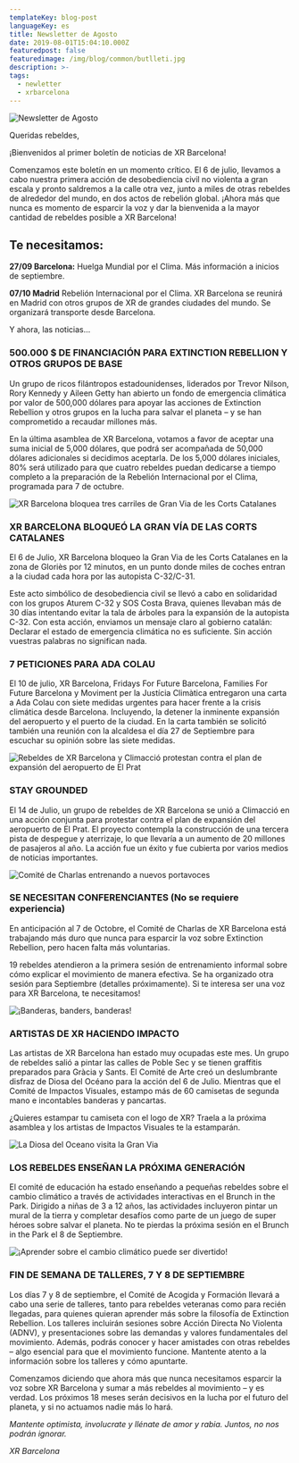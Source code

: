 ```yaml
---
templateKey: blog-post
languageKey: es
title: Newsletter de Agosto
date: 2019-08-01T15:04:10.000Z
featuredpost: false
featuredimage: /img/blog/common/butlleti.jpg
description: >-
tags:
  - newletter
  - xrbarcelona
---
```


![Newsletter de Agosto](/img/blog/common/butlleti.jpg)

Queridas rebeldes, 

¡Bienvenidos al primer boletín de noticias de XR Barcelona!

Comenzamos este boletín en un momento crítico. El 6 de julio, llevamos a cabo nuestra primera acción de desobediencia civil no violenta a gran escala y pronto saldremos a la calle otra vez, junto a miles de otras rebeldes de alrededor del mundo, en dos actos de rebelión global. ¡Ahora más que nunca es momento de esparcir la voz y dar la bienvenida a la mayor cantidad de rebeldes posible a XR Barcelona!

## Te necesitamos: 

**27/09 Barcelona:** Huelga Mundial por el Clima. Más información a inicios de septiembre.

**07/10 Madrid** Rebelión Internacional por el Clima. XR Barcelona se reunirá en Madrid con otros grupos de XR de grandes ciudades del mundo. Se organizará transporte desde Barcelona.

Y ahora, las noticias…


###  500.000 $ DE FINANCIACIÓN PARA EXTINCTION REBELLION Y OTROS GRUPOS DE BASE

Un grupo de ricos filántropos estadounidenses, liderados por Trevor Nilson, Rory Kennedy y Aileen Getty han abierto un fondo de emergencia climática por valor de 500,000 dólares para apoyar las acciones de Extinction Rebellion y otros grupos en la lucha para salvar el planeta – y se han comprometido a recaudar millones más.

En la última asamblea de XR Barcelona, votamos a favor de aceptar una suma inicial de 5,000 dólares, que podrá ser acompañada de 50,000 dólares adicionales si decidimos aceptarla. De los 5,000 dólares iniciales, 80% será utilizado para que cuatro rebeldes puedan dedicarse a tiempo completo a la preparación de la Rebelión Internacional por el Clima, programada para 7 de octubre. 

![XR Barcelona bloquea tres carriles de Gran Via de les Corts Catalanes](/img/blog/2019-08-01-granvia.jpg)

### XR BARCELONA BLOQUEÓ LA GRAN VÍA DE LAS CORTS CATALANES

El 6 de Julio, XR Barcelona bloqueo la Gran Via de les Corts Catalanes en la zona de Gloriès por 12 minutos, en un punto donde miles de coches entran a la ciudad cada hora por las autopista C-32/C-31.

Este acto simbólico de desobediencia civil se llevó a cabo en solidaridad con los grupos Aturem C-32 y SOS Costa Brava, quienes llevaban más de 30 días intentando evitar la tala de árboles para la expansión de la autopista C-32. Con esta acción, enviamos un mensaje claro al gobierno catalán: Declarar el estado de emergencia climática no es suficiente. Sin acción vuestras palabras no significan nada. 

### 7 PETICIONES PARA ADA COLAU 

El 10 de julio, XR Barcelona, Fridays For Future Barcelona, Families For Future Barcelona y Moviment per la Justícia Climàtica entregaron una carta a Ada Colau con siete medidas urgentes para hacer frente a la crisis climática desde Barcelona. Incluyendo, la detener la inminente expansión del aeropuerto y el puerto de la ciudad. En la carta también se solicitó también una reunión con la alcaldesa el día 27 de Septiembre para escuchar su opinión sobre las siete medidas. 

![Rebeldes de XR Barcelona y Climacció protestan contra el plan de expansión del aeropuerto de El Prat](/img/blog/2019-08-01-aeroport.jpg)

### STAY GROUNDED
El 14 de Julio, un grupo de rebeldes de XR Barcelona se unió a Climacció en una acción conjunta para protestar contra el plan de expansión del aeropuerto de El Prat. El proyecto contempla la construcción de una tercera pista de despegue y aterrizaje, lo que llevaría a un aumento de 20 millones de pasajeros al año. La acción fue un éxito y fue cubierta por varios medios de noticias importantes. 

![Comité de Charlas entrenando a nuevos portavoces](/img/blog/2019-08-01-xerrades.jpg)

### SE NECESITAN CONFERENCIANTES (No se requiere experiencia)

En anticipación al 7 de Octobre, el Comité de Charlas de XR Barcelona está trabajando más duro que nunca para esparcir la voz sobre Extinction Rebellion, pero hacen falta más voluntarias. 

19 rebeldes atendieron a la primera sesión de entrenamiento informal sobre cómo explicar el movimiento de manera efectiva. Se ha organizado otra sesión para Septiembre (detalles próximamente). Si te interesa ser una voz para XR Barcelona, te necesitamos!

![¡Banderas, banders, banderas!](/img/blog/2019-08-01-banderes.jpg)

### ARTISTAS DE XR HACIENDO IMPACTO 

Las artistas de XR Barcelona han estado muy ocupadas este mes. Un grupo de rebeldes salió a pintar las calles de Poble Sec y se tienen graffitis preparados para Gràcia y Sants. El Comité de Arte creó un deslumbrante disfraz de Diosa del Océano para la acción del 6 de Julio. Mientras que el Comité de Impactos Visuales, estampo más de 60 camisetas de segunda mano e incontables banderas y pancartas. 

¿Quieres estampar tu camiseta con el logo de XR? Traela a la próxima asamblea y los artistas de Impactos Visuales te la estamparán. 

![La Diosa del Oceano visita la Gran Via](/img/blog/2019-08-01-diosa.jpg)

### LOS REBELDES ENSEÑAN LA PRÓXIMA GENERACIÓN 

El comité de educación ha estado enseñando a pequeñas rebeldes sobre el cambio climático a través de actividades interactivas en el Brunch in the Park. Dirigido a niñas de 3 a 12 años, las actividades incluyeron pintar un mural de la tierra y completar desafíos como parte de un juego de super héroes sobre salvar el planeta. No te pierdas la próxima sesión en el Brunch in the Park el 8 de Septiembre. 

![¡Aprender sobre el cambio climático puede ser divertido!](/img/blog/2019-08-01-educacio.jpg)

### FIN DE SEMANA DE TALLERES, 7 Y 8 DE SEPTIEMBRE 

Los días 7 y 8 de septiembre, el Comité de Acogida y Formación llevará a cabo una serie de talleres, tanto para rebeldes veteranas como para recién llegadas, para quienes quieran aprender más sobre la filosofía de Extinction Rebellion. Los talleres incluirán sesiones sobre Acción Directa No Violenta (ADNV), y presentaciones sobre las demandas y valores fundamentales del movimiento. Además, podrás conocer y hacer amistades con otras rebeldes – algo esencial para que el movimiento funcione. Mantente atento a la información sobre los talleres y cómo apuntarte. 

Comenzamos diciendo que ahora más que nunca necesitamos esparcir la voz sobre XR Barcelona y sumar a más rebeldes al movimiento – y es verdad. Los próximos 18 meses serán decisivos en la lucha por el futuro del planeta, y si no actuamos nadie más lo hará. 

*Mantente optimista, involucrate y llénate de amor y rabia. Juntos, no nos podrán ignorar.*

*XR Barcelona*
